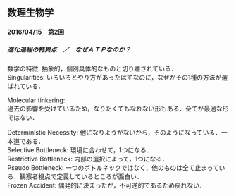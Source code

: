 ## 数理生物学

#### 2016/04/15　第2回  
##### 進化過程の特異点　／　なぜＡＴＰなのか？  

数学の特徴: 抽象的，個別具体的なものと切り離されている．  
Singularities: いろいろとやり方があったはずなのに，なぜかその1種の方法が選ばれている．

Molecular tinkering:  
過去の影響を受けているため，なりたくてもなれない形もある．全てが最適な形ではない．  

Deterministic Necessity: 他になりようがないから，そのようになっている．一本道である．  
Selective Bottleneck: 環境に合わせて，1つになる．  
Restrictive Bottleneck: 内部の選択によって，1つになる．  
Pseudo Bottleneck: 一つのボトルネックではなく，他のものは全て止まっている．観察者視点で定義しているところが面白い．  
Frozen Accident: 偶発的に決まったが，不可逆的であるため戻れない．  
